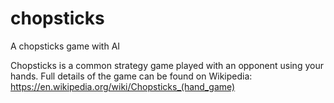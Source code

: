 # chopsticks
A chopsticks game with AI

Chopsticks is a common strategy game played with an opponent using your hands.
Full details of the game can be found on Wikipedia: https://en.wikipedia.org/wiki/Chopsticks_(hand_game)
